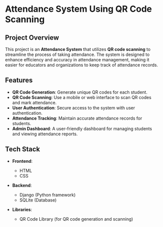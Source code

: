 # Attendance System Using QR Code Scanning

## Project Overview

This project is an **Attendance System** that utilizes **QR code scanning** to streamline the process of taking attendance. The system is designed to enhance efficiency and accuracy in attendance management, making it easier for educators and organizations to keep track of attendance records.

## Features

- **QR Code Generation**: Generate unique QR codes for each student.
- **QR Code Scanning**: Use a mobile or web interface to scan QR codes and mark attendance.
- **User Authentication**: Secure access to the system with user authentication.
- **Attendance Tracking**: Maintain accurate attendance records for students.
- **Admin Dashboard**: A user-friendly dashboard for managing students and viewing attendance reports.

## Tech Stack

- **Frontend**: 
  - HTML
  - CSS

- **Backend**: 
  - Django (Python framework)
  - SQLite (Database)

- **Libraries**:
  - QR Code Library (for QR code generation and scanning)